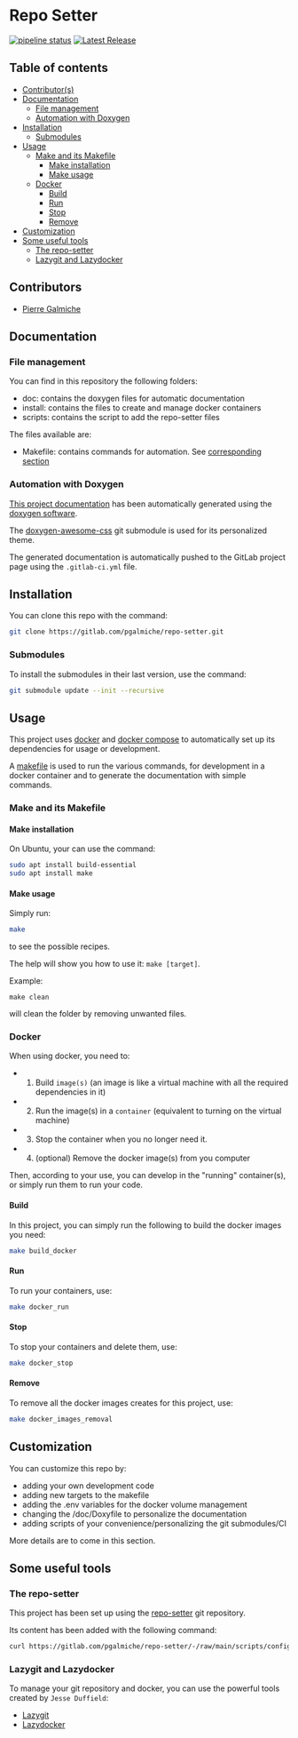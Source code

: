 # Repo Setter


[![pipeline status](https://gitlab.com/pgalmiche/repo-setter/badges/main/pipeline.svg)](https://gitlab.com/pgalmiche/repo-setter/-/commits/main) 
[![Latest Release](https://gitlab.com/pgalmiche/repo-setter/-/badges/release.svg)](https://gitlab.com/pgalmiche/repo-setter/-/releases)

## Table of contents
- [Contributor(s)](#contributors)
- [Documentation](#documentation)
    - [File management](#file-management)
    - [Automation with Doxygen](#automation-with-doxygen)
- [Installation](#installation)
    - [Submodules](#submodules)
- [Usage](#usage)
    - [Make and its Makefile](#make-and-its-makefile)
        - [Make installation](#make-installation)
        - [Make usage](#make-usage)
    - [Docker](#docker)
        - [Build](#build)
        - [Run](#run)
        - [Stop](#stop)
        - [Remove](#remove)
- [Customization](#customization)
- [Some useful tools](#some-useful-tools)
    - [The repo-setter](#the-repo-setter)
    - [Lazygit and Lazydocker](#lazygit-and-lazydocker)

## Contributors

- [Pierre Galmiche](https://pgalmiche.gitlab.io/)


## Documentation

### File management

You can find in this repository the following folders:

- doc: contains the doxygen files for automatic documentation
- install: contains the files to create and manage docker containers
- scripts: contains the script to add the repo-setter files

The files available are:
- Makefile: contains commands for automation. See [corresponding section](#make-and-its-makefile)

### Automation with Doxygen
[This project documentation](https://pgalmiche.gitlab.io/repo-setter/) has been automatically generated using the [doxygen software](https://www.doxygen.nl/).

The [doxygen-awesome-css](https://github.com/jothepro/doxygen-awesome-css) git submodule is used for its personalized theme.

The generated documentation is automatically pushed to the GitLab project page using the `.gitlab-ci.yml` file.

## Installation

You can clone this repo with the command:
```bash
git clone https://gitlab.com/pgalmiche/repo-setter.git
```

### Submodules

To install the submodules in their last version, use the command:
```bash
git submodule update --init --recursive
```

## Usage

This project uses [docker](https://www.docker.com/) and [docker compose](https://docs.docker.com/compose/) to automatically set up its dependencies for usage or development.

A [makefile](https://makefiletutorial.com/) is used to run the various commands, for development in a docker container and to generate the documentation with simple commands.


### Make and its Makefile

#### Make installation

On Ubuntu, your can use the command:
```bash
sudo apt install build-essential
sudo apt install make
```

#### Make usage

Simply run:
```bash
make
```
to see the possible recipes. 

The help will show you how to use it: `make [target]`.

Example: 
```
make clean
```
will clean the folder by removing unwanted files.

### Docker

When using docker, you need to:

- 1) Build `image(s)` (an image is like a virtual machine with all the required dependencies in it)
- 2) Run the image(s) in a `container` (equivalent to turning on the virtual machine)
- 3) Stop the container when you no longer need it.
- 4) (optional) Remove the docker image(s) from you computer

Then, according to your use, you can develop in the "running" container(s), or simply run them to run your code. 

#### Build

In this project, you can simply run the following to build the docker images you need:
```bash
make build_docker
```

#### Run

To run your containers, use:
```bash
make docker_run
```

#### Stop

To stop your containers and delete them, use:
```bash
make docker_stop
```

#### Remove

To remove all the docker images creates for this project, use:
```bash
make docker_images_removal
```

## Customization

You can customize this repo by:

- adding your own development code
- adding new targets to the makefile
- adding the .env variables for the docker volume management
- changing the /doc/Doxyfile to personalize the documentation
- adding scripts of your convenience/personalizing the git submodules/CI

More details are to come in this section.

## Some useful tools

### The repo-setter

This project has been set up using the [repo-setter](https://gitlab.com/pgalmiche/repo-setter) git repository.

Its content has been added with the following command:
```bash
curl https://gitlab.com/pgalmiche/repo-setter/-/raw/main/scripts/config-init | bash
```

### Lazygit and Lazydocker

To manage your git repository and docker, you can use the powerful tools created by `Jesse Duffield`:

- [Lazygit](https://github.com/jesseduffield/lazygit)
- [Lazydocker](https://github.com/jesseduffield/lazydocker)
